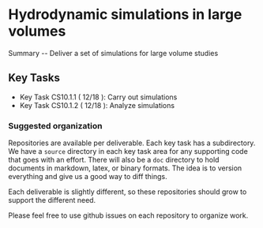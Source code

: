 #  Hydrodynamic simulations in large volumes

Summary -- Deliver a set of simulations for large volume studies

## Key Tasks
* Key Task CS10.1.1 ( 12/18 ): Carry out simulations
* Key Task CS10.1.2 ( 12/18 ): Analyze simulations

### Suggested organization
Repositories are available per deliverable.  Each key task has a subdirectory.
We have a `source` directory in each key task area for any supporting
code that goes with an effort.  There will also be a `doc` directory to hold documents in markdown,
latex, or binary formats.  The idea is to version everything and give us a good way to diff things.

Each deliverable is slightly different, so these repositories should grow to support the different need.

Please feel free to use github issues on each repository to organize work.
